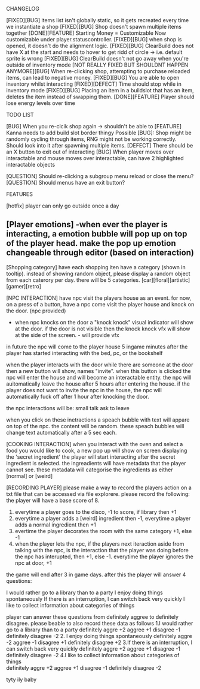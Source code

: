 CHANGELOG

[FIXED][BUG] items list isn't globally static, so it gets recreated every time we instantiate a shop
[FIXED][BUG] Shop doesn't spawn multiple items together
[DONE][FEATURE] Starting Money = Customizable
	Now customizable under player.statuscontroller.
[FIXED][BUG] when shop is opened, it doesn't do the alignment logic.
[FIXED][BUG] ClearBuild does not have X at the start and needs to hover to get ridd of circle -> i.e. default sprite is wrong
[FIXED][BUG] ClearBuild doesn't not go away when you're outside of inventory mode
[NOT REALLY FIXED BUT SHOULDNT HAPPEN ANYMORE][BUG] When re-clicking shop, attempting to purchase reloaded items, can lead to negative money.
[FIXED][BUG] You are able to open inventory whilst interacting
[FIXED][DEFECT] Time should stop while in inventory mode
[FIXED][BUG] Placing an item in a buildslot that has an item, deletes the item instead of swapping them.
[DONE][FEATURE] Player should lose energy levels over time


TODO LIST

[BUG] When you re-clcik shop again -> shouldn't be able to
[FEATURE] Kanna needs to add build slot border thingy
Possible [BUG]: Shop might be randomly cycling through items, RNG might not be working correctly. Should look into it after spawning multiple items.
[DEFECT] There should be an X button to exit out of interacting
[BUG] When player moves over interactable and mouse moves over interactable, can have 2 highlighted interactable objects

[QUESTION] Should re-clicking a subgroup menu reload or close the menu?
[QUESTION] Should menus have an exit button?


FEATURES

[hotfix]
player can only go outside once a day

[Player emotions]
-when ever the player is interacting, a emotion bubble will pop up on top of the player head. make the pop up emotion changeable through editor (based on interaction)
-

[Shopping category]
have each shopping iten have a category (shown in tooltip). instead of showing random object, please display a random object from each caterory per day. there will be 5 categories. [car][floral][artistic][gamer][retro]

[NPC INTERACTION]
have npc visit the players house as an event. 
for now, on a press of a button, have a  npc come visit the player house and knock on the door. (npc provided)
- when npc knocks on the door a "knock knock" visual indicator will show at the door. if the door is not visible then the knock knock vfx will show at the side of the screen. - will provide vfx

in future the npc will come to the player house 5 ingame minutes after the player has started interacting with the bed, pc, or the bookshelf

when the player interacts with the door while there are someone at the door then a new button will show, names "invite". when this button is clicked the npc will enter the house and will become an interactable entity. 
the npc will auitomatically leave the house after 5 hours after entering the house.
if the player does not want to invite the npc in the house, the npc will automatically fuck off after 1 hour after knocking the door.

the npc interactions will be:
	small talk
	ask to leave

when you click on these inetractions a speach bubble with text will appare on top of the npc. the content will be random. these speach bubbles will change text automatically after a 5 sec each.

[COOKING INTERACTION]
when you interact with the oven and select a food you would like to cook, a new pop up will show on screen displaying the 'secret ingredient'
the player will start interacting after the secret ingredient is selected. the ingreadients will have metadata that the player cannot see. these metadata will categorise the ingredients as either [normal] or [weird] 

[RECORDING PLAYER]
please make a way to record the players action on a txt file that can be accessed via file explorere.
please record the following:
the player will have a base score of 8.
1. everytime a player goes to the disco, -1 to score, if library then +1
2. everytime a player adds a [weird] ingredient then -1, everytime a player adds a normal ingredient then +1 
3. evertime the player decorates the room with the same category +1, else -1
4. when the player lets the npc, if the players next iteraction aside from talking with the npc, is the interaction that the player was doing before the npc has interupted, then +1, else -1. everytime the player ignores the npc at door, +1

the game will end after 3 in game days. after this the player will answer 4 questions:

I would rather go to a library than to a party 
I enjoy doing things spontaneously
If there is an interruption, I can switch back very quickly
I like to collect information about categories of things

player can answer these questions from definitely aggree to definitely disagree. please beable to also record these data as follows
1.I would rather go to a library than to a party 
	definitely aggre +2
	aggree +1
	disagree -1
	definitely disagree -2
2. I enjoy doing things spontaneously
	definitely aggre -2
	aggree -1
	disagree +1
	definitely disagree +2
3.If there is an interruption, I can switch back very quickly
	definitely aggre +2
	aggree +1
	disagree -1
	definitely disagree -2
4.I like to collect information about categories of things\
	definitely aggre +2
	aggree +1
	disagree -1
	definitely disagree -2

tyty ily baby




	